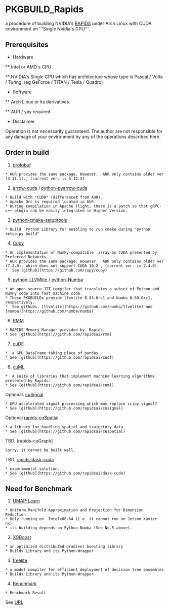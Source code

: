 # PKGBUILD_Rapids

a  procedure of building NVIDIA's [RAPIDS](https://rapids.ai/) under Arch Linux with CUDA environment on  '''Single Nvidia's GPU'''.

## Prerequisites
* Hardware

** Intel or AMD's CPU

** NVIDIA's Single GPU which has architecture whose type is Pascal / Volta / Turing. (eg GeForce / TITAN / Tesla / Quadro)

* Software

** Arch Linux or its derivatives.

** AUR / yay required

* Disclaimer

Operation is not necessarily guaranteed. The author are not responsible for any damage of your environment by any of the operations described here.


## Order in build


1.  [protobuf](https://github.com/gdaisukesuzuki/PKGBUILD_Rapids/tree/master/protobuf/PKGBUILD)
```
* AUR provides the same package. However,  AUR only contains older ver (3.11.1)., (current ver. is 3.12.2)
```

2.  [arrow-cuda](https://github.com/gdaisukesuzuki/PKGBUILD_Rapids/tree/master/arrow/PKGBUILD) / [python-pyarrow-cuda](https://github.com/gdaisukesuzuki/PKGBUILD_Rapids/tree/master/python-pyarrow/PKGBUILD)
```
* Build with "CUDA" (differencet from AUR).
* Apache Orc is required located in AUR.
* During compilation in Apache Flight, there is a patch so that gRPC-c++-plugin cab be easily integrated in Higher Version.
```

3.  [python-cmake-setuptools](https://github.com/gdaisukesuzuki/PKGBUILD_Rapids/tree/master/python-cmake-setuptools/PKGBUILD)
```
* Build  Python Library for enabling to run cmake during "python setup.py build"
```
4.  [Cupy](https://github.com/gdaisukesuzuki/PKGBUILD_Rapids/tree/master/cupy/PKGBUILD)
```
* An implementation of NumPy-compatible  array on CUDA presented by Preferred Networks.
* AUR provides the same package. However,  AUR only contains older ver (7.2.0). which does not support CUDA 10.2 , (current ver. is 7.4.0) 
*  See [github](https://github.com/cupy/cupy)
```

5.  [python-LLVMlite](https://github.com/gdaisukesuzuki/PKGBUILD_Rapids/blob/master/python-llvmlite/PKGBUILD) / [python-Numba](https://github.com/gdaisukesuzuki/PKGBUILD_Rapids/blob/master/python-numba/PKGBUILD)
```
* An open source JIT compiler that translates a subset of Python and NumPy code into fast machine code.
* These PKGBUILDs provide llvmlite 0.33.0rc1 and Numba 0.50.0rc1, respectively.
*  See githubs. [llvmlite](https://github.com/numba/llvmlite) and [numba](https://github.com/numba/numba)
```


6.  [RMM](https://github.com/gdaisukesuzuki/PKGBUILD_Rapids/tree/master/rapids-rmm/PKGBUILD)
```
* RAPIDS Memory Manager provided by  Rapids.
* See [github](https://github.com/rapidsai/rmm)
```

7.  [cuDF](https://github.com/gdaisukesuzuki/PKGBUILD_Rapids/tree/master/rapids-cudf/PKGBUILD)
```
*  a GPU DataFrame taking place of pandas
* See [github](https://github.com/rapidsai/cudf)
```

8.  [cuML](https://github.com/gdaisukesuzuki/PKGBUILD_Rapids/tree/master/rapids-cuml/PKGBUILD)
```
*  A suite of libraries that implement machine learning algorithms presented by Rapids.
* See [github](https://github.com/rapidsai/cuml)
```

Optional.  [cuSignal](https://github.com/gdaisukesuzuki/PKGBUILD_Rapids/tree/master/rapids-cusignal/PKGBUILD)
```
* GPU accelerated signal processing which may replace scipy signal?
* See [github](https://github.com/rapidsai/cusignal)
```

Optional [rapids-cuSpatial](https://github.com/gdaisukesuzuki/PKGBUILD_Rapids/blob/master/rapids-cuspatial/PKGBUILD)
```
* a library for handling spatial and trajectory data.
* See [github](https://github.com/rapidsai/cuspatial)
```

TBD. (rapids-cuGraph]
```
Sorry, it cannot be built well.
```

TBD.  [rapids-dask-cuda](https://github.com/gdaisukesuzuki/PKGBUILD_Rapids/tree/master/rapids-dask-cuda/PKGBUILD)
```
* experimental solution.
* See [github](https://github.com/rapidsai/dask-cuda)
```
## Need for Benchmark

1. [UMAP-Learn](https://github.com/gdaisukesuzuki/PKGBUILD_Rapids/blob/master/python-umap-learn/PKGBUILD)

```
* Uniform Manifold Approximation and Projection for Dimension Reduction
* Only running on  Intelx86-64 (i.e. it cannot run on Jetson Xavier nx)
* its building depends on Python-Numba (See No.5 above).
```

2. [XGBoost](https://github.com/gdaisukesuzuki/PKGBUILD_Rapids/blob/master/xgboost/PKGBUILD)

```
* an optimized distributed gradient boosting library 
* Builds Library and its Python-Wrapper
```
3. [treelite](https://github.com/gdaisukesuzuki/PKGBUILD_Rapids/blob/master/treelite/PKGBUILD)

```
* a model compiler for efficient deployment of decision tree ensembles 
* Builds Library and its Python-Wrapper
```

4. [Benchmark](https://github.com/gdaisukesuzuki/PKGBUILD_Rapids/blob/master/benchmark/cuml_benchmarks.ipynb)

```
* Benchmark Result 
```
See [URL](https://github.com/rapidsai/cuml/blob/branch-0.14/notebooks/tools/cuml_benchmarks.ipynb)

